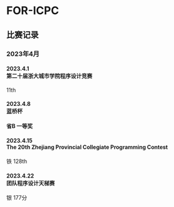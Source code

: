 ﻿# FOR-ICPC
## 比赛记录
### 2023年4月
#### 2023.4.1<br>第二十届浙大城市学院程序设计竞赛
11th
#### 2023.4.8<br>蓝桥杯
**省B 一等奖**
#### 2023.4.15<br>The 20th Zhejiang Provincial Collegiate Programming Contest
铁 128th
#### 2023.4.22<br>团队程序设计天梯赛
银 177分